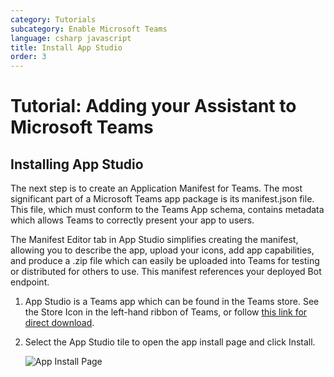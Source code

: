 ```yaml
---
category: Tutorials
subcategory: Enable Microsoft Teams
language: csharp javascript
title: Install App Studio
order: 3
---
```


# Tutorial: Adding your Assistant to Microsoft Teams

## Installing App Studio

The next step is to create an Application Manifest for Teams. The most significant part of a Microsoft Teams app package is its manifest.json file. This file, which must conform to the Teams App schema, contains metadata which allows Teams to correctly present your app to users.

The Manifest Editor tab in App Studio simplifies creating the manifest, allowing you to describe the app, upload your icons, add app capabilities, and produce a .zip file which can easily be uploaded into Teams for testing or distributed for others to use. This manifest references your deployed Bot endpoint.

1. App Studio is a Teams app which can be found in the Teams store. See the Store Icon in the left-hand ribbon of Teams, or follow [this link for direct download](https://aka.ms/InstallTeamsAppStudio).
2. Select the App Studio tile to open the app install page and click Install.

    ![App Install Page]({{site.baseurl}}/assets/images/teamsappstudioconfiguration.png)